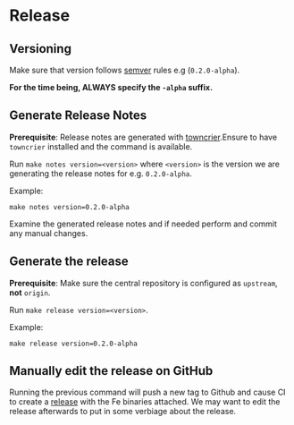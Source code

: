 # Release

## Versioning

Make sure that version follows [semver](https://semver.org/) rules e.g (`0.2.0-alpha`).

**For the time being, ALWAYS specify the `-alpha` suffix.**

## Generate Release Notes

**Prerequisite**: Release notes are generated with [towncrier](https://pypi.org/project/towncrier/).Ensure to have `towncrier` installed and the command is available.

Run `make notes version=<version>` where `<version>` is the version we are generating the release notes for e.g. `0.2.0-alpha`.

Example:

```
make notes version=0.2.0-alpha
```

Examine the generated release notes and if needed perform and commit any manual changes.

## Generate the release

**Prerequisite**: Make sure the central repository is configured as `upstream`, **not** `origin`.

Run `make release version=<version>`.

Example:

```
make release version=0.2.0-alpha
```

## Manually edit the release on GitHub

Running the previous command will push a new tag to Github and cause CI to create a [release](https://github.com/ethereum/fe/releases) with the Fe binaries attached. We may want to edit the release afterwards to put in some verbiage about the release.